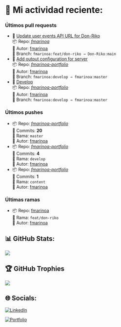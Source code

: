 # 🚀 Mi actividad reciente:

### Últimos pull requests

- 📝 [Update user events API URL for Don-Riko](https://github.com/Don-Riko/fmarinoa/pull/1)  
        📦 Repo: [_fmarinoa_](https://github.com/Don-Riko/fmarinoa)  
        👤 Autor: [fmarinoa](https://github.com/fmarinoa)  
        🔀 Branch: `fmarinoa:feat/don-riko → Don-Riko:main`
- 📝 [Add output configuration for server](https://github.com/fmarinoa/fmarinoa-portfolio/pull/83)  
        📦 Repo: [_fmarinoa-portfolio_](https://github.com/fmarinoa/fmarinoa-portfolio)  
        👤 Autor: [fmarinoa](https://github.com/fmarinoa)  
        🔀 Branch: `fmarinoa:develop → fmarinoa:master`
- 📝 [Develop](https://github.com/fmarinoa/fmarinoa-portfolio/pull/82)  
        📦 Repo: [_fmarinoa-portfolio_](https://github.com/fmarinoa/fmarinoa-portfolio)  
        👤 Autor: [fmarinoa](https://github.com/fmarinoa)  
        🔀 Branch: `fmarinoa:develop → fmarinoa:master`

### Últimos pushes

- 📦 Repo: [_fmarinoa-portfolio_](https://github.com/fmarinoa/fmarinoa-portfolio)  
        🔢 Commits: **20**  
        🌿 Rama: `master`  
        👤 Autor: [fmarinoa](https://github.com/fmarinoa)
- 📦 Repo: [_fmarinoa-portfolio_](https://github.com/fmarinoa/fmarinoa-portfolio)  
        🔢 Commits: **4**  
        🌿 Rama: `develop`  
        👤 Autor: [fmarinoa](https://github.com/fmarinoa)
- 📦 Repo: [_fmarinoa-portfolio_](https://github.com/fmarinoa/fmarinoa-portfolio)  
        🔢 Commits: **1**  
        🌿 Rama: `content`  
        👤 Autor: [fmarinoa](https://github.com/fmarinoa)

### Últimas ramas

- 📦 Repo: [fmarinoa](https://github.com/fmarinoa/fmarinoa)  
        🌿 Rama: `feat/don-riko`  
        👤 Autor: [fmarinoa](https://github.com/fmarinoa)

## 📊 GitHub Stats:
![](https://github-readme-stats.vercel.app/api?username=fmarinoa&theme=dark)

## 🏆 GitHub Trophies
![](https://github-profile-trophy.vercel.app/?username=fmarinoa&theme=tokyonight&no-frame=false&no-bg=true&margin-w=4)

## 🌐 Socials:
[![LinkedIn](https://img.shields.io/badge/LinkedIn-%230077B5.svg?logo=linkedin&logoColor=white)](https://linkedin.com/in/franco-mariño-2a289620a/)

[![Portfolio](https://portfolio.francomarino.dev/og-image.jpg)](https://portfolio.francomarino.dev)

<!-- Proudly created with GPRM ( https://gprm.itsvg.in ) -->
